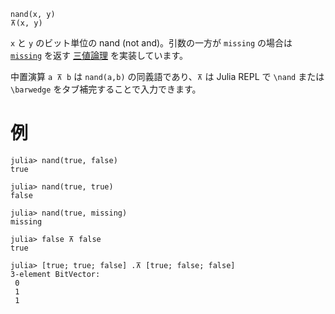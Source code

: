 ```
nand(x, y)
⊼(x, y)
```

`x` と `y` のビット単位の nand (not and)。引数の一方が `missing` の場合は [`missing`](@ref) を返す [三値論理](https://en.wikipedia.org/wiki/Three-valued_logic) を実装しています。

中置演算 `a ⊼ b` は `nand(a,b)` の同義語であり、`⊼` は Julia REPL で `\nand` または `\barwedge` をタブ補完することで入力できます。

# 例

```jldoctest
julia> nand(true, false)
true

julia> nand(true, true)
false

julia> nand(true, missing)
missing

julia> false ⊼ false
true

julia> [true; true; false] .⊼ [true; false; false]
3-element BitVector:
 0
 1
 1
```
